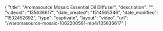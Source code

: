 {
    "title": "Aromasource Mosaic Essential Oil Diffuser",
    "description": "",
    "videoid": "135636617",
    "date_created": "1514565346",
    "date_modified": "1532452692",
    "type": "captivate",
    "layout": "video",
    "url": "\/v\/aromasource-mosaic-1062200561-mp4\/135636617"
}